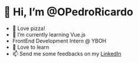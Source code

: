 # 👋 Hi, I’m @OPedroRicardo
* 👀 Love pizza!
* 🌱 I’m currently learning Vue.js
* FrontEnd Development Intern @ YBOH
* 💞️ Love to learn
* 📫 Send me some feedbacks on my [LinkedIn](https://www.linkedin.com/in/pedro-ricardo-almeida-954444196/)
